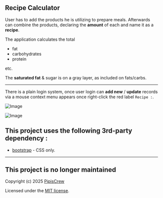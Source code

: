 ## Recipe Calculator

User has to add the products he is utilizing to prepare meals. Afterwards can combine the products, declaring the **amount** of each and name it as a **recipe**.  

The application calculates the total 
* fat 
* carbohydrates
* protein

etc.  

The **saturated fat** & sugar is on a gray layer, as included on fats/carbs.  

---

There is a plain login system, once user login can **add new** / **update** records via a mouse context menu appears once right-click the red label `Recipe :`.

![Image](https://github.com/user-attachments/assets/eb264c2a-e09f-4e3d-b041-bc1dfacef1c8)  

![Image](https://github.com/user-attachments/assets/94f6a5f1-9a53-4d25-bbfd-7f54ac807a3b)  


## This project uses the following 3rd-party dependency :
* [bootstrap](https://getbootstrap.com/) - CSS only.

---

## This project is no longer maintained
Copyright (c) 2025 [PipisCrew](http://pipiscrew.com)  

Licensed under the [MIT license](http://www.opensource.org/licenses/mit-license.php).
